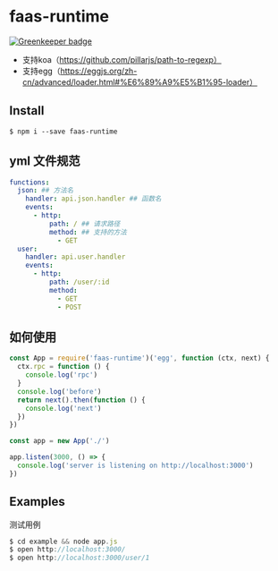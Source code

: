 # faas-runtime

[![Greenkeeper badge](https://badges.greenkeeper.io/ykfe/faas-runtime.svg)](https://greenkeeper.io/)

- 支持koa（https://github.com/pillarjs/path-to-regexp）
- 支持egg（https://eggjs.org/zh-cn/advanced/loader.html#%E6%89%A9%E5%B1%95-loader）

## Install

```
$ npm i --save faas-runtime
```

## yml 文件规范

``` yml
functions:
  json: ## 方法名
    handler: api.json.handler ## 函数名
    events:
      - http:
          path: / ## 请求路径
          method: ## 支持的方法
            - GET
  user:
    handler: api.user.handler
    events:
      - http:
          path: /user/:id
          method:
            - GET
            - POST
```

## 如何使用

```js
const App = require('faas-runtime')('egg', function (ctx, next) {
  ctx.rpc = function () {
    console.log('rpc')
  }
  console.log('before')
  return next().then(function () {
    console.log('next')
  })
})

const app = new App('./')

app.listen(3000, () => {
  console.log('server is listening on http://localhost:3000')
})

```

## Examples

测试用例

```js
$ cd example && node app.js
$ open http://localhost:3000/
$ open http://localhost:3000/user/1
```
